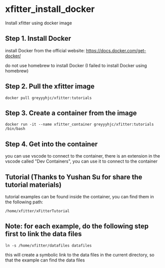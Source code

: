 # xfitter_install_docker
Install xfitter using docker image


## Step 1. Install Docker

install Docker from the official website: https://docs.docker.com/get-docker/

do not use homebrew to install Docker (I failed to install Docker using homebrew)


## Step 2. Pull the xfitter image
```
docker pull greyyyhjc/xfitter:tutorials
```

## Step 3. Create a container from the image
```
docker run -it --name xfitter_container greyyyhjc/xfitter:tutorials /bin/bash
```

## Step 4. Get into the container

you can use vscode to connect to the container, there is an extension in the vscode called "Dev Containers", you can use it to connect to the container


## Tutorial (Thanks to Yushan Su for share the tutorial materials)

tutorial examples can be found inside the container, you can find them in the following path:
```
/home/xfitter/xFitterTutorial
```

## Note: for each example, do the following step first to link the data files
```
ln -s /home/xfitter/datafiles datafiles
```

this will create a symbolic link to the data files in the current directory, so that the example can find the data files